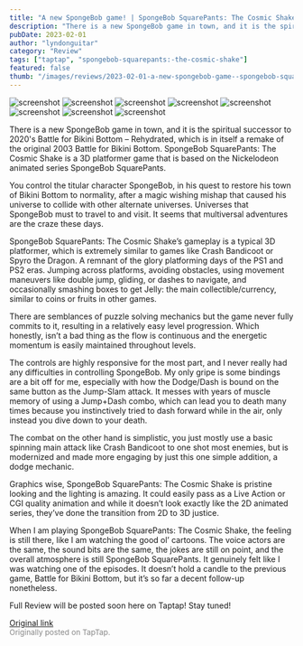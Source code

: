 ```yaml
---
title: "A new SpongeBob game! | SpongeBob SquarePants: The Cosmic Shake - First Impressions"
description: "There is a new SpongeBob game in town, and it is the spiritual successor to 2020's Battle for Bikini Bottom – Rehydrated, which is in itself a remake of the original 2003 Battle for Bikini Bottom. SpongeBob SquarePants: The Cosmic Shake is a 3D platformer game that is based on the Nickelodeon animated series SpongeBob SquarePants."
pubDate: 2023-02-01
author: "lyndonguitar"
category: "Review"
tags: ["taptap", "spongebob-squarepants:-the-cosmic-shake"]
featured: false
thumb: "/images/reviews/2023-02-01-a-new-spongebob-game--spongebob-squarepants-the-cosmic-shake---first-impressions-0.avif"
---
```


<div class="gallery">
  <img src="/images/reviews/2023-02-01-a-new-spongebob-game--spongebob-squarepants-the-cosmic-shake---first-impressions-0.avif" alt="screenshot" />
  <img src="/images/reviews/2023-02-01-a-new-spongebob-game--spongebob-squarepants-the-cosmic-shake---first-impressions-1.avif" alt="screenshot" />
  <img src="/images/reviews/2023-02-01-a-new-spongebob-game--spongebob-squarepants-the-cosmic-shake---first-impressions-2.avif" alt="screenshot" />
  <img src="/images/reviews/2023-02-01-a-new-spongebob-game--spongebob-squarepants-the-cosmic-shake---first-impressions-3.avif" alt="screenshot" />
  <img src="/images/reviews/2023-02-01-a-new-spongebob-game--spongebob-squarepants-the-cosmic-shake---first-impressions-4.avif" alt="screenshot" />
  <img src="/images/reviews/2023-02-01-a-new-spongebob-game--spongebob-squarepants-the-cosmic-shake---first-impressions-5.avif" alt="screenshot" />
  <img src="/images/reviews/2023-02-01-a-new-spongebob-game--spongebob-squarepants-the-cosmic-shake---first-impressions-6.avif" alt="screenshot" />
  <img src="/images/reviews/2023-02-01-a-new-spongebob-game--spongebob-squarepants-the-cosmic-shake---first-impressions-7.avif" alt="screenshot" />
</div>

There is a new SpongeBob game in town, and it is the spiritual successor to 2020's Battle for Bikini Bottom – Rehydrated, which is in itself a remake of the original 2003 Battle for Bikini Bottom. SpongeBob SquarePants: The Cosmic Shake is a 3D platformer game that is based on the Nickelodeon animated series SpongeBob SquarePants.

You control the titular character SpongeBob, in his quest to restore his town of Bikini Bottom to normality, after a magic wishing mishap that caused his universe to collide with other alternate universes. Universes that SpongeBob must to travel to and visit. It seems that multiversal adventures are the craze these days.

SpongeBob SquarePants: The Cosmic Shake’s gameplay is a typical 3D platformer, which is extremely similar to games like Crash Bandicoot or Spyro the Dragon.  A remnant of the glory platforming days of the PS1 and PS2 eras. Jumping across platforms, avoiding obstacles, using movement maneuvers like double jump, gliding, or dashes to navigate, and occasionally smashing boxes to get Jelly: the main collectible/currency, similar to coins or fruits in other games.

There are semblances of puzzle solving mechanics but the game never fully commits to it, resulting in a relatively easy level progression. Which honestly, isn’t a bad thing as the flow is continuous and the energetic momentum is easily maintained throughout levels.

The controls are highly responsive for the most part, and I never really had any difficulties in controlling SpongeBob. My only gripe is some bindings are a bit off for me, especially with how the Dodge/Dash is bound on the same button as the Jump-Slam attack. It messes with years of muscle memory of using a Jump+Dash combo, which can lead you to death many times because you instinctively tried to dash forward while in the air, only instead you dive down to your death.

The combat on the other hand is simplistic, you just mostly use a basic spinning main attack like Crash Bandicoot to one shot most enemies, but is modernized and made more engaging by just this one simple addition, a dodge mechanic.

Graphics wise, SpongeBob SquarePants: The Cosmic Shake is pristine looking and the lighting is amazing. It could easily pass as a Live Action or CGI quality animation and while it doesn’t look exactly like the 2D animated series, they’ve done the transition from 2D to 3D justice.

When I am playing SpongeBob SquarePants: The Cosmic Shake, the feeling is still there, like I am watching the good ol’ cartoons. The voice actors are the same, the sound bits are the same, the jokes are still on point, and the overall atmosphere is still SpongeBob SquarePants. It genuinely felt like I was watching one of the episodes. It doesn’t hold a candle to the previous game, Battle for Bikini Bottom, but it’s so far a decent follow-up nonetheless.

Full Review will be posted soon here on Taptap! Stay tuned!

[Original link](https://www.taptap.io/post/4413010)<br><span style="font-size: 0.95em; color: #888;">Originally posted on TapTap.</span>
